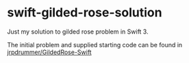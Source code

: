 # swift-gilded-rose-solution
Just my solution to gilded rose problem in Swift 3.

The initial problem and supplied starting code can be found in [jrpdrummer/GildedRose-Swift](https://github.com/jrpdrummer/GildedRose-Swift)
